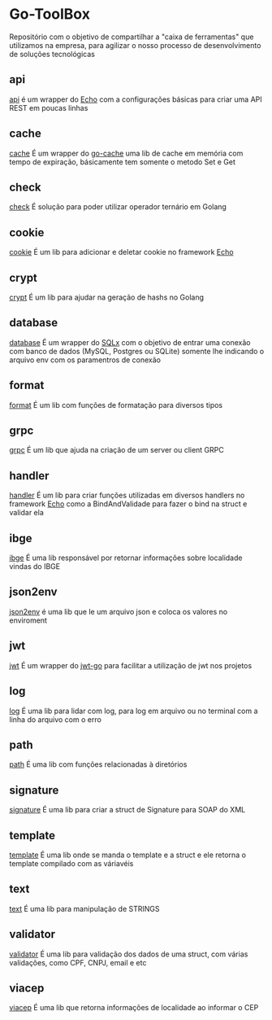 # Go-ToolBox #
Repositório com o objetivo de compartilhar a "caixa de ferramentas" que utilizamos na empresa, para agilizar o nosso processo de desenvolvimento de soluções tecnológicas

## api ##

[api](https://github.com/yggbrazil/go-toolbox/tree/master/api) é um wrapper do [Echo](https://github.com/labstack/echo) com a configurações básicas para criar uma API REST em poucas linhas

## cache ##

[cache](https://github.com/yggbrazil/go-toolbox/tree/master/cache) É um wrapper do [go-cache](https://github.com/patrickmn/go-cache) uma lib de cache em memória com tempo de expiração, básicamente tem somente o metodo Set e Get

## check ##

[check](https://github.com/yggbrazil/go-toolbox/tree/master/check) É solução para poder utilizar operador ternário em Golang

## cookie ##

[cookie](https://github.com/yggbrazil/go-toolbox/tree/master/cookie) É um lib para adicionar e deletar cookie no framework [Echo](https://github.com/labstack/echo)

## crypt ##

[crypt](https://github.com/yggbrazil/go-toolbox/tree/master/crypt) É um lib para ajudar na geração de hashs no Golang

## database ##

[database](https://github.com/yggbrazil/go-toolbox/tree/master/database) É um wrapper do [SQLx](https://github.com/jmoiron/sqlx) com o objetivo de entrar uma conexão com banco de dados (MySQL, Postgres ou SQLite) somente lhe indicando o arquivo env com os paramentros de conexão

## format ##

[format](https://github.com/yggbrazil/go-toolbox/tree/master/format) É um lib com funções de formatação para diversos tipos

## grpc ##

[grpc](https://github.com/yggbrazil/go-toolbox/tree/master/grpc) É um lib que ajuda na criação de um server ou client GRPC

## handler ##

[handler](https://github.com/yggbrazil/go-toolbox/tree/master/handler) É um lib para criar funções utilizadas em diversos handlers no framework [Echo](https://github.com/labstack/echo) como a BindAndValidade para fazer o bind na struct e validar ela

## ibge ##
[ibge](https://github.com/yggbrazil/go-toolbox/tree/master/ibge) É uma lib responsável por retornar informações sobre localidade vindas do IBGE

## json2env ##

[json2env](https://github.com/yggbrazil/go-toolbox/tree/master/json2env) é uma lib que le um arquivo json e coloca os valores no enviroment

## jwt ##

[jwt](https://github.com/yggbrazil/go-toolbox/tree/master/jwt) É um wrapper do [jwt-go](https://github.com/dgrijalva/jwt-go) para facilitar a utilização de jwt nos projetos

## log ##

[log](https://github.com/yggbrazil/go-toolbox/tree/master/log) É uma lib para lidar com log, para log em arquivo ou no terminal com a linha do arquivo com o erro 

## path ##
[path](https://github.com/yggbrazil/go-toolbox/tree/master/path) É uma lib com funções relacionadas à diretórios

## signature ##
[signature](https://github.com/yggbrazil/go-toolbox/tree/master/signature) É uma lib para criar a struct de Signature para SOAP do XML

## template ##
[template](https://github.com/yggbrazil/go-toolbox/tree/master/template) É uma lib onde se manda o template e a struct e ele retorna o template compilado com as váriavéis

## text ##
[text](https://github.com/yggbrazil/go-toolbox/tree/master/text) É uma lib para manipulação de STRINGS

## validator ##
[validator](https://github.com/yggbrazil/go-toolbox/tree/master/validator) É uma lib para validação dos dados de uma struct, com várias validações, como CPF, CNPJ, email e etc

## viacep ##
[viacep](https://github.com/yggbrazil/go-toolbox/tree/master/viacep) É uma lib que retorna informações de localidade ao informar o CEP